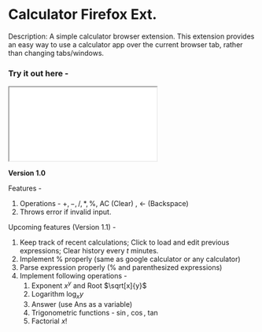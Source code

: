 # Calculator Firefox Ext.

Description: A simple calculator browser extension. This extension provides an easy way to use a calculator app over the current browser tab, rather than changing tabs/windows.

### Try it out here - 

<iframe src="src/calculator/view.html"></iframe>

<!-- ![Untitled](ExtImg.png) -->

**Version 1.0**

Features - 

1. Operations  - $+, -, /, *, \%$, AC (Clear) , ← (Backspace)
2. Throws error if invalid input.

Upcoming features (Version 1.1) - 

1. Keep track of recent calculations; Click to load and edit previous expressions; Clear history every $t$ minutes.
2. Implement % properly (same as google calculator or any calculator)
3. Parse expression properly (% and parenthesized expressions)
4. Implement following operations -
    1. Exponent $x^y$ and Root $\sqrt[x]{y}$
    2. Logarithm $\log_xy$
    3. Answer (use Ans as a variable)
    4. Trigonometric functions - $\sin$, $\cos$, $\tan$
    5. Factorial $x!$
